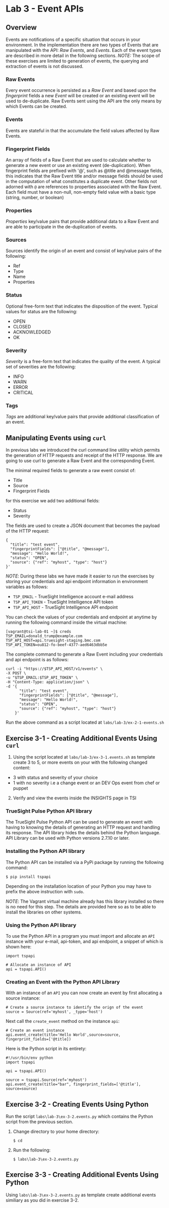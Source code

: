 Lab 3 - Event APIs
==================


## Overview

Events are notifications of a specific situation that occurs in your environment.
In the implementation there are two types of Events that are manipulated with the API:
_Raw Events_, and _Events_. Each of the event types are described in more detail
in the following sections. _NOTE:_ The scope of these exercises are limited to generation of events,
the querying and extraction of events is not discussed.


### Raw Events

Every event occurrence is persisted as a _Raw Event_ and based upon the _fingerprint_ fields a new _Event_
will be created or an existing event will be used to de-duplicate. Raw Events sent using the API
are the only means by which Events can be created.

### Events

Events are stateful in that the accumulate the field values affected by Raw Events.

### Fingerprint Fields

An array of fields of a Raw Event that are used to calculate whether to generate a new event or
use an existing event (de-duplication). When fingerprint fields are prefixed with '@', such as
@title and @message fields, this indicates that the Raw Event title and/or message fields should
be used in the computation of what constitutes a duplicate event. Other fields not adorned with `@`
are references to properties associated with the Raw Event. Each field must have a non-null,
non-empty field value with a basic type (string, number, or boolean)

### Properties

_Properties_ key/value pairs that provide additional data to a Raw Event and are able to participate in the
de-duplication of events.

### Sources

Sources identify the origin of an event and consist of key/value pairs of the following:

- Ref
- Type
- Name
- Properties


### Status

Optional free-form text that indicates the disposition of the event. Typical values for status are
the following:

- OPEN
- CLOSED
- ACKNOWLEDGED
- OK

### Severity

_Severity_ is a free-form text that indicates the quality of the event. A typical set of severities are
the following:

- INFO
- WARN
- ERROR
- CRITICAL

### Tags

_Tags_ are additional key/value pairs that provide additional classification of an event.


## Manipulating Events using `curl`

In previous labs we introduced the curl command line utility which permits the generation of HTTP requests
and receipt of the HTTP response. We are going to use curl to generate a Raw Event and the corresponding
Event.

The minimal required fields to generate a raw event consist of:

- Title
- Source
- Fingerprint Fields

for this exercise we add two additional fields:

- Status
- Severity

The fields are used to create a JSON document that becomes the payload of the HTTP request:

```
{
  "title": "test event",
  "fingerprintFields": ["@title", "@message"],
  "message": "Hello World!",
  "status": "OPEN",
  "source": {"ref": "myhost", "type": "host"}
}'
```

_NOTE_: During these labs we have made it easier to run the exercises by storing your
credentials and api endpoint information in environment variables as follows:

- `TSP_EMAIL` - TrueSight Intelligence account e-mail address
- `TSP_API_TOKEN` - TrueSight Intelligence API token
- `TSP_API_HOST` - TrueSight Intelligence API endpoint

You can check the values of your credentials and endpoint at anytime by running the following
command inside the virtual machine:

```
[vagrant@tsi-lab-01 ~]$ creds
TSP_EMAIL=donald_trump@example.com
TSP_API_HOST=api.truesight-staging.bmc.com
TSP_API_TOKEN=ou812-fo-beef-4377-aed6463dbb5e
```

The complete command to generate a Raw Event including your credentials and api endpoint is
as follows:

```
curl -i "https://$TSP_API_HOST/v1/events" \
-X POST \
-u "$TSP_EMAIL:$TSP_API_TOKEN" \
-H "Content-Type: application/json" \
-d '{
      "title": "test event",
      "fingerprintFields": ["@title", "@message"],
      "message": "Hello World!",
      "status": "OPEN",
      "source": {"ref": "myhost", "type": "host"}
    }'
```

Run the above command as a script located at `labs/lab-3/ex-2-1-events.sh`

## Exercise 3-1 - Creating Additional Events Using `curl`

1. Using the script located at `labs/lab-3/ex-3-1.events.sh` as template create 3 to 5, or more events on
your with the following changed content:

- 3 with status and severity of your choice
- 1 with no severity i.e a change event or an DEV Ops event from chef or puppet

2. Verify and view the events inside the INSIGHTS page in TSI


### TrueSight Pulse Python API library

The TrueSight Pulse Python API can be used to generate an event with having to knowing
the details of generating an HTTP request and handling its response. The API library hides
the details behind the Python language. API Library can be used with Python versions 2.7.10 or later.


### Installing the Python API library

The Python API can be installed via a PyPi package by running the following command:

```
$ pip install tspapi
```

Depending on the installation location of your Python you may have to prefix the above instruction with `sudo`.

_NOTE_: The Vagrant virtual machine already has this library installed so there is no need for this step.
The details are provided here so as to be able to install the libraries on other systems.

### Using the Python API library

To use the Python API in a program you must import and allocate an `API` instance with your e-mail, api-token,
and api endpoint, a snippet of which is shown here:

```
import tspapi

# Allocate an instance of API
api = tspapi.API()
```

### Creating an Event with the Python API Library

With an instance of an `API` you can now create an event by first allocating a source instance:

```
# Create a source instance to identify the orign of the event
source = Source(ref='myhost', _type='host')
```

Next call the `create_event` method on the instance `api`:

```
# Create an event instance
api.event_create(title='Hello World',source=source, fingerprint_fields=['@title])
```
Here is the Python script in its entirety:

```
#!/usr/bin/env python
import tspapi

api = tspapi.API()

source = tspapi.Source(ref='myhost')
api.event_create(title="bar", fingerprint_fields=['@title'], source=source)
```

## Exercise 3-2 - Creating Events Using Python

Run the script `labs\lab-3\ex-3-2.events.py` which contains the Python script from the previous section.

1. Change directory to your home directory:

    ```
    $ cd
    ```

2. Run the following:

    ```
    $ labs\lab-3\ex-3-2.events.py
    ```

## Exercise 3-3 - Creating Additional Events Using Python

Using `labs\lab-3\ex-3-2.events.py` as template create additional events similiary as
you did in exercise 3-2.
